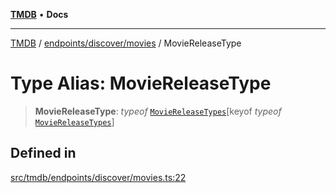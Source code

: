 [**TMDB**](../../../../README.md) • **Docs**

***

[TMDB](../../../../README.md) / [endpoints/discover/movies](../README.md) / MovieReleaseType

# Type Alias: MovieReleaseType

> **MovieReleaseType**: *typeof* [`MovieReleaseTypes`](../variables/MovieReleaseTypes.md)\[keyof *typeof* [`MovieReleaseTypes`](../variables/MovieReleaseTypes.md)\]

## Defined in

[src/tmdb/endpoints/discover/movies.ts:22](https://github.com/Norviah/media-hub/blob/d809718af017974e095f312fcfa8bfdf58d3e3e5/src/tmdb/endpoints/discover/movies.ts#L22)
